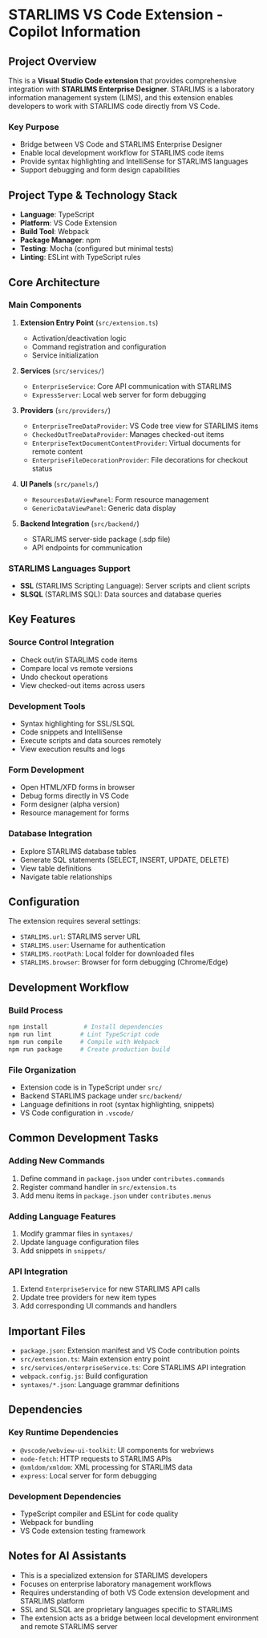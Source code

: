 # STARLIMS VS Code Extension - Copilot Information

## Project Overview

This is a **Visual Studio Code extension** that provides comprehensive integration with **STARLIMS Enterprise Designer**. STARLIMS is a laboratory information management system (LIMS), and this extension enables developers to work with STARLIMS code directly from VS Code.

### Key Purpose
- Bridge between VS Code and STARLIMS Enterprise Designer
- Enable local development workflow for STARLIMS code items
- Provide syntax highlighting and IntelliSense for STARLIMS languages
- Support debugging and form design capabilities

## Project Type & Technology Stack

- **Language**: TypeScript
- **Platform**: VS Code Extension
- **Build Tool**: Webpack
- **Package Manager**: npm
- **Testing**: Mocha (configured but minimal tests)
- **Linting**: ESLint with TypeScript rules

## Core Architecture

### Main Components

1. **Extension Entry Point** (`src/extension.ts`)
   - Activation/deactivation logic
   - Command registration and configuration
   - Service initialization

2. **Services** (`src/services/`)
   - `EnterpriseService`: Core API communication with STARLIMS
   - `ExpressServer`: Local web server for form debugging

3. **Providers** (`src/providers/`)
   - `EnterpriseTreeDataProvider`: VS Code tree view for STARLIMS items
   - `CheckedOutTreeDataProvider`: Manages checked-out items
   - `EnterpriseTextDocumentContentProvider`: Virtual documents for remote content
   - `EnterpriseFileDecorationProvider`: File decorations for checkout status

4. **UI Panels** (`src/panels/`)
   - `ResourcesDataViewPanel`: Form resource management
   - `GenericDataViewPanel`: Generic data display

5. **Backend Integration** (`src/backend/`)
   - STARLIMS server-side package (.sdp file)
   - API endpoints for communication

### STARLIMS Languages Support

- **SSL** (STARLIMS Scripting Language): Server scripts and client scripts
- **SLSQL** (STARLIMS SQL): Data sources and database queries

## Key Features

### Source Control Integration
- Check out/in STARLIMS code items
- Compare local vs remote versions
- Undo checkout operations
- View checked-out items across users

### Development Tools
- Syntax highlighting for SSL/SLSQL
- Code snippets and IntelliSense
- Execute scripts and data sources remotely
- View execution results and logs

### Form Development
- Open HTML/XFD forms in browser
- Debug forms directly in VS Code
- Form designer (alpha version)
- Resource management for forms

### Database Integration
- Explore STARLIMS database tables
- Generate SQL statements (SELECT, INSERT, UPDATE, DELETE)
- View table definitions
- Navigate table relationships

## Configuration

The extension requires several settings:
- `STARLIMS.url`: STARLIMS server URL
- `STARLIMS.user`: Username for authentication
- `STARLIMS.rootPath`: Local folder for downloaded files
- `STARLIMS.browser`: Browser for form debugging (Chrome/Edge)

## Development Workflow

### Build Process
```bash
npm install          # Install dependencies
npm run lint        # Lint TypeScript code
npm run compile     # Compile with Webpack
npm run package     # Create production build
```

### File Organization
- Extension code is in TypeScript under `src/`
- Backend STARLIMS package under `src/backend/`
- Language definitions in root (syntax highlighting, snippets)
- VS Code configuration in `.vscode/`

## Common Development Tasks

### Adding New Commands
1. Define command in `package.json` under `contributes.commands`
2. Register command handler in `src/extension.ts`
3. Add menu items in `package.json` under `contributes.menus`

### Adding Language Features
1. Modify grammar files in `syntaxes/`
2. Update language configuration files
3. Add snippets in `snippets/`

### API Integration
1. Extend `EnterpriseService` for new STARLIMS API calls
2. Update tree providers for new item types
3. Add corresponding UI commands and handlers

## Important Files

- `package.json`: Extension manifest and VS Code contribution points
- `src/extension.ts`: Main extension entry point
- `src/services/enterpriseService.ts`: Core STARLIMS API integration
- `webpack.config.js`: Build configuration
- `syntaxes/*.json`: Language grammar definitions

## Dependencies

### Key Runtime Dependencies
- `@vscode/webview-ui-toolkit`: UI components for webviews
- `node-fetch`: HTTP requests to STARLIMS APIs
- `@xmldom/xmldom`: XML processing for STARLIMS data
- `express`: Local server for form debugging

### Development Dependencies
- TypeScript compiler and ESLint for code quality
- Webpack for bundling
- VS Code extension testing framework

## Notes for AI Assistants

- This is a specialized extension for STARLIMS developers
- Focuses on enterprise laboratory management workflows
- Requires understanding of both VS Code extension development and STARLIMS platform
- SSL and SLSQL are proprietary languages specific to STARLIMS
- The extension acts as a bridge between local development environment and remote STARLIMS server